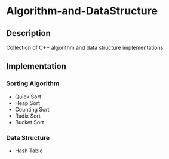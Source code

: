 # Algorithm-and-DataStructure

## Description
Collection of C++ algorithm and data structure implementations

## Implementation

### Sorting Algorithm
* Quick Sort
* Heap Sort
* Counting Sort
* Radix Sort
* Bucket Sort
### Data Structure
* Hash Table